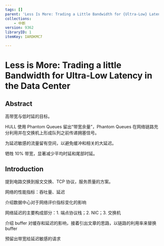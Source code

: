 ```yaml
---
tags: []
parent: 'Less Is More: Trading a Little Bandwidth for {Ultra-Low} Latency in the Data Center'
collections:
    - 中断
version: 9362
libraryID: 1
itemKey: IARDKMC7

---
```

# Less is More: Trading a little Bandwidth for Ultra-Low Latency in the Data Center

## Abstract

高带宽与低时延的目标。

HULL 使用 Phantom Queues 留出“带宽余量”，Phantom Queues 在网络链路充分利用并在交换机上形成队列之前传递拥塞信号。

为延迟敏感的流量留有空间，以避免缓冲和相关的大延迟。

牺牲 10% 带宽，显著减少平均时延和尾部时延。

## Introduction

提到电路交换到报文交换、TCP 协议，服务质量的方案。

网络的性能指标：吞吐量、延迟

介绍数据中心对于网络评价指标变化的影响

网络延迟的主要构成部分：1. 端点协议栈；2. NIC；3. 交换机

介绍 buffer 对缓存和延迟的影响，接着引出文章的思路，以链路的利用率来替换 buffer

预留出带宽给延迟敏感的请求
